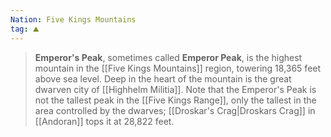 ```yaml
---
Nation: Five Kings Mountains
tag: ⛰️️
---
```

> **Emperor's Peak**, sometimes called **Emperor Peak**, is the highest mountain in the [[Five Kings Mountains]] region, towering 18,365 feet above sea level. Deep in the heart of the mountain is the great dwarven city of [[Highhelm Militia]]. Note that the Emperor's Peak is not the tallest peak in the [[Five Kings Range]], only the tallest in the area controlled by the dwarves; [[Droskar's Crag|Droskars Crag]] in [[Andoran]] tops it at 28,822 feet.








